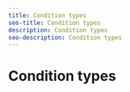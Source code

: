 ```yaml
---
title: Condition types
seo-title: Condition types
description: Condition types
seo-description: Condition types
---
```


# Condition types